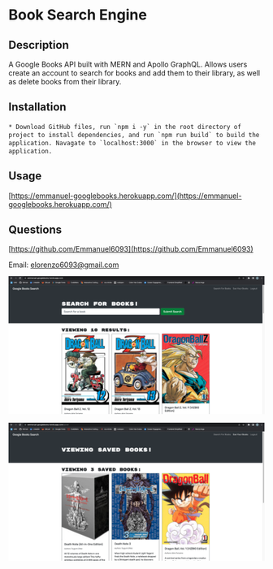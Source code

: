 # Book Search Engine

## Description 

A Google Books API built with MERN and Apollo GraphQL. Allows users create an account to search for books and add them to their library, as well as delete books from their library.

## Installation 

    * Download GitHub files, run `npm i -y` in the root directory of project to install dependencies, and run `npm run build` to build the application. Navagate to `localhost:3000` in the browser to view the application.

## Usage 

[https://emmanuel-googlebooks.herokuapp.com/](https://emmanuel-googlebooks.herokuapp.com/)

## Questions

[https://github.com/Emmanuel6093](https://github.com/Emmanuel6093)

Email: [elorenzo6093@gmail.com](mailto:elorenzo6093@gmail.com)

![](/client/public/searchbooks.png)


![](/client/public/savedbooks.png)